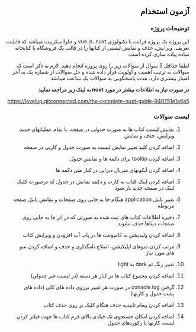 ## <div dir='rtl'>آزمون استخدام</div>
### <div dir='rtl'>توضیحات پروژه</div>
<div dir='rtl'>این پروژه یک پروژه فرانت با تکنولوژی vue.js، nuxt و جاوااسکریپت میباشد که قابلیت تعریف، ویرایش، حذف و نمایش لیستی از کتابها را در قالب یک فروشگاه یا کتابخانه ساده پیاده سازی کرده است.

لطفا حداقل 5 سوال از سوالات زیر را روی پروژه انجام دهید. لازم به ذکر است که سوالات به ترتیب اهمیت و اولویت قرار داده شده و حل سوالات از شماره یک به آخر امتیاز بیشتری دارد.
مدت پاسخگویی به سوالات یک ساعت میباشد.

**در صورت نیاز به اطلاعات بیشتر در مورد nuxt به لینک زیر مراجعه نمایید**

https://levelup.gitconnected.com/the-complete-nuxt-guide-940751e1a6a5
</div>

### <div dir='rtl'>لیست سوالات</div>
<div dir='rtl'>

1. نمایش لیست کتاب ها به صورت جدولی در صفحه. با تمام عملیاتهای جدید، ویرایش، حذف و نمایش

2. اضافه کردن کلید تغییر نمایش لیست به صورت جدول و کارتی در صفحه

3. <div dir='rtl'> اضافه کردن tooltip برای دکمه ها و نمایش جدول.</div>

4. اضافه کردن آیکونهای متریال دیزاین در کنار متن دکمه ها

5. اضافه کردن لینک کتاب به کارت و دکمه نمایش در جدول که درصورت کلیک لینک در صفحه جدید باز شود

6. <div dir='rtl'> تغییر تایتل application هنگام جا به جایی روی صفحات و نمایش تایتل صفحه مربوطه</div>

7. ذخیره اطلاعات کتاب های ثبت شده به صورتی که در اثر جا به جایی روی صفحات دیتاها حذف نشوند.

8. اضافه کردن ولیدیشن به کامپوننت ها در پاپ آپ افزودن و ویرایش کتاب

9. مرتب کردن منوهای اپلیکیشن، اصلاح نامگذاری و حذف و اضافه کردن منو های مورد نیاز

10. <div dir='rtl'> تغییر رنگ تم dark به light</div>

11. اضافه کردن مجموع کتاب ها در کنار هر دسته (در لیست غیر جدولی)

12. <div dir='rtl'> گرفتن console.log در صورت هر تغییر برروی داده های کلی (داده های پشت جدول و کارتها)</div>

13. اضافه کردن پیغام تاییدیه حذف هنگام کلیک بر روی حذف کتاب

14. اضافه کردن امکان جستجوی تک فیلدی بالای فرم کتاب ها جهت فیلتر کردن لیست کارتها یا رکوردهای جدول
</div>

